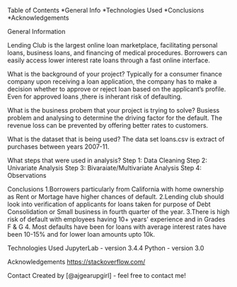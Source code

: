 
Table of Contents
*General Info
*Technologies Used
*Conclusions
*Acknowledgements

General Information

Lending Club is the largest online loan marketplace, facilitating personal loans, business loans, and financing of medical procedures. Borrowers can easily access lower interest rate loans through a fast online interface.

What is the background of your project? 
Typically for a consumer finance company upon receiving a loan application, the company has to make a decision whether to approve or reject loan based on the applicant’s profile. Even for approved loans ,there is inherant risk of defaulting.

What is the business probem that your project is trying to solve? 
Busiess problem and analysing to determine the driving factor for the default. The revenue loss can be prevented by offering better rates to customers.

What is the dataset that is being used? 
The data set loans.csv is extract of purchases between years 2007-11.

What steps that were used in analysis?
Step 1: Data Cleaning
Step 2: Univariate Analysis
Step 3: Bivaraiate/Multivariate Analysis 
Step 4: Observations

Conclusions
1.Borrowers particularly from California with home ownership as Rent or Mortage have higher chances of default. 
2.Lending club should look into verification of applicants for loans  taken for purpose of Debt Consolidation or Small business in fourth quarter of the year. 
3.There is high risk of default with employees having 10+ years' experience and in Grades F & G 
4. Most defaults have been for loans with average interest rates have been 10-15% and for lower loan amounts upto 10k.

Technologies Used
JupyterLab - version 3.4.4
Python - version 3.0

Acknowledgements
https://stackoverflow.com/

Contact
Created by [@ajgearupgirl] - feel free to contact me!

<!-- Optional -->
<!-- ## License -->
<!-- This project is open source and available under the [... License](). -->

<!-- You don't have to include all sections - just the one's relevant to your project -->